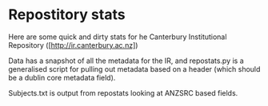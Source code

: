 # Repostitory stats

Here are some quick and dirty stats for he Canterbury Institutional Repository ([http://ir.canterbury.ac.nz])

Data has a snapshot of all the metadata for the IR, and repostats.py is a generalised script for pulling out metadata based on a header (which should be a dublin core metadata field).

Subjects.txt is output from repostats looking at ANZSRC based fields.


